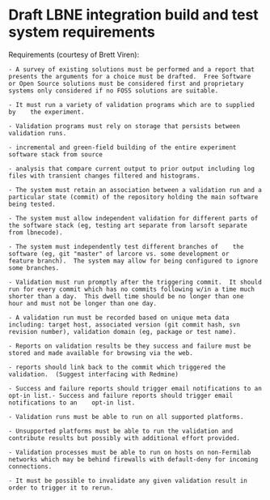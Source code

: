 Draft LBNE integration build and test system requirements
========================================================================================================================

Requirements (courtesy of Brett Viren):

    - A survey of existing solutions must be performed and a report that    presents the arguments for a choice must be drafted.  Free Software    or Open Source solutions must be considered first and proprietary    systems only considered if no FOSS solutions are suitable.

    - It must run a variety of validation programs which are to supplied by    the experiment.

    - Validation programs must rely on storage that persists between    validation runs.

    - incremental and green-field building of the entire experiment      software stack from source

    - analysis that compare current output to prior output including log      files with transient changes filtered and histograms.

    - The system must retain an association between a validation run and a    particular state (commit) of the repository holding the main software    being tested.

    - The system must allow independent validation for different parts of    the software stack (eg, testing art separate from larsoft separate    from lbnecode).

    - The system must independently test different branches of    the software (eg, git "master" of larcore vs. some development or    feature branch).  The system may allow for being configured to ignore    some branches.

    - Validation must run promptly after the triggering commit.  It should    run for every commit which has no commits following w/in a time much    shorter than a day.  This dwell time should be no longer than one    hour and must not be longer than one day.

    - A validation run must be recorded based on unique meta data    including: target host, associated version (git commit hash, svn    revision number), validation domain (eg, package or test name).

    - Reports on validation results be they success and failure must be    stored and made available for browsing via the web.

    - reports should link back to the commit which triggered the    validation.  (Suggest interfacing with Redmine)

    - Success and failure reports should trigger email notifications to an    opt-in list.- Success and failure reports should trigger email notifications to an    opt-in list.

    - Validation runs must be able to run on all supported platforms.

    - Unsupported platforms must be able to run the validation and    contribute results but possibly with additional effort provided.

    - Validation processes must be able to run on hosts on non-Fermilab    networks which may be behind firewalls with default-deny for incoming    connections.

    - It must be possible to invalidate any given validation result in    order to trigger it to rerun.
